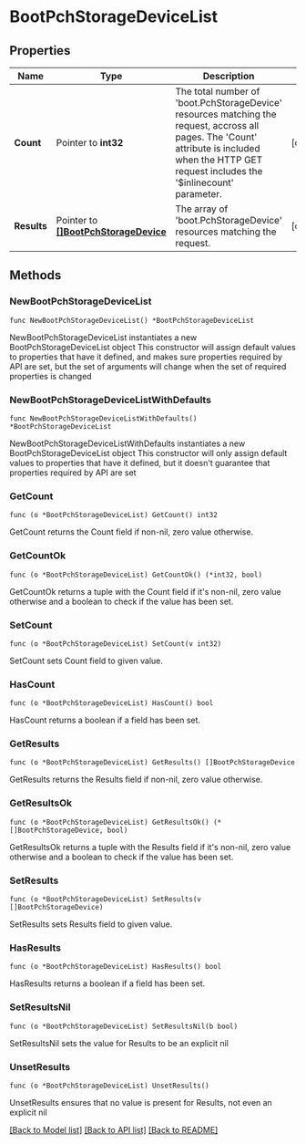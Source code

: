 # BootPchStorageDeviceList

## Properties

Name | Type | Description | Notes
------------ | ------------- | ------------- | -------------
**Count** | Pointer to **int32** | The total number of &#39;boot.PchStorageDevice&#39; resources matching the request, accross all pages. The &#39;Count&#39; attribute is included when the HTTP GET request includes the &#39;$inlinecount&#39; parameter. | [optional] 
**Results** | Pointer to [**[]BootPchStorageDevice**](BootPchStorageDevice.md) | The array of &#39;boot.PchStorageDevice&#39; resources matching the request. | [optional] 

## Methods

### NewBootPchStorageDeviceList

`func NewBootPchStorageDeviceList() *BootPchStorageDeviceList`

NewBootPchStorageDeviceList instantiates a new BootPchStorageDeviceList object
This constructor will assign default values to properties that have it defined,
and makes sure properties required by API are set, but the set of arguments
will change when the set of required properties is changed

### NewBootPchStorageDeviceListWithDefaults

`func NewBootPchStorageDeviceListWithDefaults() *BootPchStorageDeviceList`

NewBootPchStorageDeviceListWithDefaults instantiates a new BootPchStorageDeviceList object
This constructor will only assign default values to properties that have it defined,
but it doesn't guarantee that properties required by API are set

### GetCount

`func (o *BootPchStorageDeviceList) GetCount() int32`

GetCount returns the Count field if non-nil, zero value otherwise.

### GetCountOk

`func (o *BootPchStorageDeviceList) GetCountOk() (*int32, bool)`

GetCountOk returns a tuple with the Count field if it's non-nil, zero value otherwise
and a boolean to check if the value has been set.

### SetCount

`func (o *BootPchStorageDeviceList) SetCount(v int32)`

SetCount sets Count field to given value.

### HasCount

`func (o *BootPchStorageDeviceList) HasCount() bool`

HasCount returns a boolean if a field has been set.

### GetResults

`func (o *BootPchStorageDeviceList) GetResults() []BootPchStorageDevice`

GetResults returns the Results field if non-nil, zero value otherwise.

### GetResultsOk

`func (o *BootPchStorageDeviceList) GetResultsOk() (*[]BootPchStorageDevice, bool)`

GetResultsOk returns a tuple with the Results field if it's non-nil, zero value otherwise
and a boolean to check if the value has been set.

### SetResults

`func (o *BootPchStorageDeviceList) SetResults(v []BootPchStorageDevice)`

SetResults sets Results field to given value.

### HasResults

`func (o *BootPchStorageDeviceList) HasResults() bool`

HasResults returns a boolean if a field has been set.

### SetResultsNil

`func (o *BootPchStorageDeviceList) SetResultsNil(b bool)`

 SetResultsNil sets the value for Results to be an explicit nil

### UnsetResults
`func (o *BootPchStorageDeviceList) UnsetResults()`

UnsetResults ensures that no value is present for Results, not even an explicit nil

[[Back to Model list]](../README.md#documentation-for-models) [[Back to API list]](../README.md#documentation-for-api-endpoints) [[Back to README]](../README.md)


